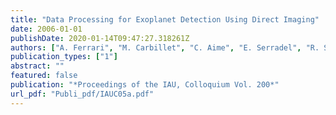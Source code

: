 ```yaml
---
title: "Data Processing for Exoplanet Detection Using Direct Imaging"
date: 2006-01-01
publishDate: 2020-01-14T09:47:27.318261Z
authors: ["A. Ferrari", "M. Carbillet", "C. Aime", "E. Serradel", "R. Soummer"]
publication_types: ["1"]
abstract: ""
featured: false
publication: "*Proceedings of the IAU, Colloquium Vol. 200*"
url_pdf: "Publi_pdf/IAUC05a.pdf"
---
```



